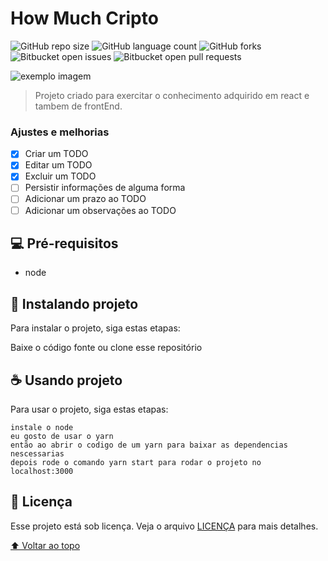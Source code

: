 # How Much Cripto

<!---Esses são exemplos. Veja https://shields.io para outras pessoas ou para personalizar este conjunto de escudos. Você pode querer incluir dependências, status do projeto e informações de licença aqui--->

![GitHub repo size](https://img.shields.io/github/repo-size/fmlima4/SimpleTodo?style=for-the-badge)
![GitHub language count](https://img.shields.io/github/languages/count/fmlima4/SimpleTodo?style=for-the-badge)
![GitHub forks](https://img.shields.io/github/forks/fmlima4/SimpleTodo?style=for-the-badge)
![Bitbucket open issues](https://img.shields.io/bitbucket/issues/fmlima4/SimpleTodo?style=for-the-badge)
![Bitbucket open pull requests](https://img.shields.io/bitbucket/pr-raw/fmlima4/SimpleTodo?style=for-the-badge)

<img src="exemplo-image.png" alt="exemplo imagem">

> Projeto criado para exercitar o conhecimento adquirido em react e tambem de frontEnd.

### Ajustes e melhorias

- [x] Criar um TODO
- [x] Editar um TODO
- [x] Excluir um TODO
- [ ] Persistir informações de alguma forma
- [ ] Adicionar um prazo ao TODO 
- [ ] Adicionar um observações ao TODO 

## 💻 Pré-requisitos

<!-- Antes de começar, verifique se você atendeu aos seguintes requisitos:
<!---Estes são apenas requisitos de exemplo. Adicionar, duplicar ou remover conforme necessário--->
<!-- * Você instalou a versão mais recente de `<linguagem / dependência / requeridos>`
* Você tem uma máquina `<Windows / Linux / Mac>`. Indique qual sistema operacional é compatível / não compatível.
* Você leu `<guia / link / documentação_relacionada_ao_projeto>`. --> 
* node

## 🚀 Instalando projeto

Para instalar o projeto, siga estas etapas:

Baixe o código fonte ou clone esse repositório
## ☕ Usando projeto

Para usar o projeto, siga estas etapas:

```
instale o node
eu gosto de usar o yarn 
então ao abrir o codigo de um yarn para baixar as dependencias nescessarias
depois rode o comando yarn start para rodar o projeto no localhost:3000
```
## 📝 Licença

Esse projeto está sob licença. Veja o arquivo [LICENÇA](LICENSE.md) para mais detalhes.

[⬆ Voltar ao topo](how-much-crypto)<br>
